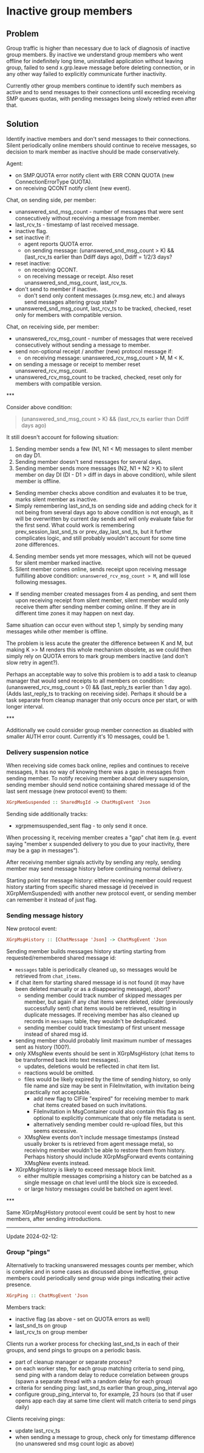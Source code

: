 # Inactive group members

## Problem

Group traffic is higher than necessary due to lack of diagnosis of inactive group members. By inactive we understand group members who went offline for indefinitely long time, uninstalled application without leaving group, failed to send x.grp.leave message before deleting connection, or in any other way failed to explicitly communicate further inactivity.

Currently other group members continue to identify such members as active and to send messages to their connections until exceeding receiving SMP queues quotas, with pending messages being slowly retried even after that.

## Solution

Identify inactive members and don't send messages to their connections. Silent periodically online members should continue to receive messages, so decision to mark member as inactive should be made conservatively.

Agent:
- on SMP.QUOTA error notify client with ERR CONN QUOTA (new ConnectionErrorType QUOTA).
- on receiving QCONT notify client (new event).

Chat, on sending side, per member:
- unanswered_snd_msg_count - number of messages that were sent consecutively without receiving a message from member.
- last_rcv_ts - timestamp of last received message.
- inactive flag.
- set inactive if:
  - agent reports QUOTA error.
  - on sending message: (unanswered_snd_msg_count > K) && (last_rcv_ts earlier than Ddiff days ago), Ddiff = 1/2/3 days?
- reset inactive:
  - on receiving QCONT.
  - on receiving message or receipt. Also reset unanswered_snd_msg_count, last_rcv_ts.
- don't send to member if inactive.
  - don't send only content messages (x.msg.new, etc.) and always send messages altering group state?
- unanswered_snd_msg_count, last_rcv_ts to be tracked, checked, reset only for members with compatible version.

Chat, on receiving side, per member:
- unanswered_rcv_msg_count - number of messages that were received consecutively without sending a message to member.
- send non-optional receipt / another (new) protocol message if:
  - on receiving message: unanswered_rcv_msg_count > M, M < K.
- on sending a message or receipt to member reset unanswered_rcv_msg_count.
- unanswered_rcv_msg_count to be tracked, checked, reset only for members with compatible version.

\***

Consider above condition:

> (unanswered_snd_msg_count > K) && (last_rcv_ts earlier than Ddiff days ago)

It still doesn't account for following situation:

1. Sending member sends a few (N1, N1 < M) messages to silent member on day D1.
2. Sending member doesn't send messages for several days.
3. Sending member sends more messages (N2, N1 + N2 > K) to silent member on day DI (DI - D1 > diff in days in above condition), while silent member is offline.
  - Sending member checks above condition and evaluates it to be true, marks silent member as inactive.
  - Simply remembering last_snd_ts on sending side and adding check for it not being from several days ago to above condition is not enough, as it will be overwritten by current day sends and will only evaluate false for the first send. What could work is remembering prev_session_last_snd_ts or prev_day_last_snd_ts, but it further complicates logic, and still probably wouldn't account for some time zone differences.
4. Sending member sends yet more messages, which will not be queued for silent member marked inactive.
5. Silent member comes online, sends receipt upon receiving message fulfilling above condition: `unanswered_rcv_msg_count > M`, and will lose following messages.
  - If sending member created messages from 4 as pending, and sent them upon receiving receipt from silent member, silent member would only receive them after sending member coming online. If they are in different time zones it may happen on next day.

Same situation can occur even without step 1, simply by sending many messages while other member is offline.

The problem is less acute the greater the difference between K and M, but making K >> M renders this whole mechanism obsolete, as we could then simply rely on QUOTA errors to mark group members inactive (and don't slow retry in agent?).

Perhaps an acceptable way to solve this problem is to add a task to cleanup manager that would send receipts to all members on condition: (unanswered_rcv_msg_count > 0) && (last_reply_ts earlier than 1 day ago). (Adds last_reply_ts to tracking on receiving side). Perhaps it should be a task separate from cleanup manager that only occurs once per start, or with longer interval.

\***

Additionally we could consider group member connection as disabled with smaller AUTH error count. Currently it's 10 messages, could be 1.

### Delivery suspension notice

When receiving side comes back online, replies and continues to receive messages, it has no way of knowing there was a gap in messages from sending member. To notify receiving member about delivery suspension, sending member should send notice containing shared message id of the last sent message (new protocol event) to them:

```haskell
XGrpMemSuspended :: SharedMsgId -> ChatMsgEvent 'Json
```

Sending side additionally tracks:
- xgrpmemsuspended_sent flag - to only send it once.

When processing it, receiving member creates a "gap" chat item (e.g. event saying "member x suspended delivery to you due to your inactivity, there may be a gap in messages").

After receiving member signals activity by sending any reply, sending member may send message history before continuing normal delivery.

Starting point for message history: either receiving member could request history starting from specific shared message id (received in XGrpMemSuspended) with another new protocol event, or sending member can remember it instead of just flag.

### Sending message history

New protocol event:

```haskell
XGrpMsgHistory :: [ChatMessage 'Json] -> ChatMsgEvent 'Json
```

Sending member builds messages history starting starting from requested/remembered shared message id:
- `messages` table is periodically cleaned up, so messages would be retrieved from `chat_items`.
- if chat item for starting shared message id is not found (it may have been deleted manually or as a disappearing message), abort?
  - sending member could track number of skipped messages per member, but again if any chat items were deleted, older (previously successfully sent) chat items would be retrieved, resulting in duplicate messages. If receiving member has also cleaned up records in `messages` table, they wouldn't be deduplicated.
  - sending member could track timestamp of first unsent message instead of shared msg id.
- sending member should probably limit maximum number of messages sent as history (100?).
- only XMsgNew events should be sent in XGrpMsgHistory (chat items to be transformed back into text messages).
  - updates, deletions would be reflected in chat item list.
  - reactions would be omitted.
  - files would be likely expired by the time of sending history, so only file name and size may be sent in FileInvitation, with invitation being practically not acceptable.
    - add new flag to CIFile "expired" for receiving member to mark chat items created based on such invitations.
    - FileInvitation in MsgContainer could also contain this flag as optional to explicitly communicate that only file metadata is sent.
    - alternatively sending member could re-upload files, but this seems excessive.
  - XMsgNew events don't include message timestamps (instead usually broker ts is retrieved from agent message meta), so receiving member wouldn't be able to restore them from history. Perhaps history should include XGrpMsgForward events containing XMsgNew events instead.
- XGrpMsgHistory is likely to exceed message block limit.
  - either multiple messages comprising a history can be batched as a single message on chat level until the block size is exceeded.
  - or large history messages could be batched on agent level.

\***

Same XGrpMsgHistory protocol event could be sent by host to new members, after sending introductions.

---

Update 2024-02-12:

### Group "pings"

Alternatively to tracking unanswered messages counts per member, which is complex and in some cases as discussed above ineffective, group members could periodically send group wide pings indicating their active presence.

```haskell
XGrpPing :: ChatMsgEvent 'Json
```

Members track:

- inactive flag (as above - set on QUOTA errors as well)
- last_snd_ts on group
- last_rcv_ts on group member

Clients run a worker process for checking last_snd_ts in each of their groups, and send pings to groups on a periodic basis.

- part of cleanup manager or separate process?
- on each worker step, for each group matching criteria to send ping, send ping with a random delay to reduce correlation between groups (spawn a separate thread with a random delay for each group)
- criteria for sending ping: last_snd_ts earlier than group_ping_interval ago
- configure group_ping_interval to, for example, 23 hours (so that if user opens app each day at same time client will match criteria to send pings daily)

Clients receiving pings:

- update last_rcv_ts
- when sending a message to group, check only for timestamp difference (no unanswered snd msg count logic as above)
